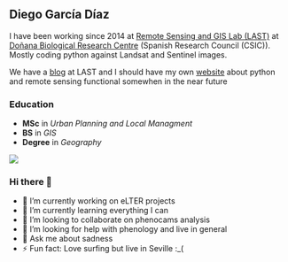 ## Diego García Díaz

I have been working since 2014 at [Remote Sensing and GIS Lab (LAST)](http://www.ebd.csic.es/laboratorio-sig-y-teledeteccion-last) at [Doñana Biological Research Centre](http://www.ebd.csic.es/inicio) (Spanish Research Council (CSIC)). Mostly coding python against Landsat and Sentinel images.

We have a [blog](http://last-ebd.blogspot.com/) at LAST and I should have my own [website](http://pythoneandoendonana.com/) about python and remote sensing functional somewhen in the near future

### Education

- **MSc** in _Urban Planning and Local Managment_
- **BS** in _GIS_
- **Degree** in _Geography_

![](https://www.ugr.es/themes/custom/ugr/ugr-horizontal-color.svg)

### Hi there 👋

- 🔭 I’m currently working on eLTER projects
- 🌱 I’m currently learning everything I can
- 👯 I’m looking to collaborate on phenocams analysis
- 🤔 I’m looking for help with phenology and live in general
- 💬 Ask me about sadness
- ⚡ Fun fact: Love surfing but live in Seville :_(

<!--
**Digdgeo/Digdgeo** is a ✨ _special_ ✨ repository because its `README.md` (this file) appears on your GitHub profile.

Here are some ideas to get you started:

- 🔭 I’m currently working on ...
- 🌱 I’m currently learning ...
- 👯 I’m looking to collaborate on ...
- 🤔 I’m looking for help with ...
- 💬 Ask me about ...
- 📫 How to reach me: ...
- 😄 Pronouns: ...
- ⚡ Fun fact: ...
-->
